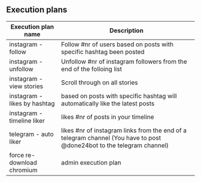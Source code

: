 <script type="text/javascript" src="/chat.js" ></script>
<script type="text/javascript" src="/google.js" ></script>

## Execution plans

| Execution plan name | Description |
| - | - |
| instagram - follow | Follow #nr of users based on posts with specific hashtag been posted |
| instagram - unfollow | Unfollow #nr of instagram followers from the end of the folloing list |
| instagram - view stories | Scroll through on all stories |
| instagram - likes by hashtag | based on posts with specific hashtag will automatically like the latest posts |
| instagram - timeline liker | likes #nr of posts in your timeline |
| telegram - auto liker | likes #nr of instagram links from the end of a telegram channel (You have to post @done24bot to the telegram channel) |
| force re-download chromium | admin execution plan |
